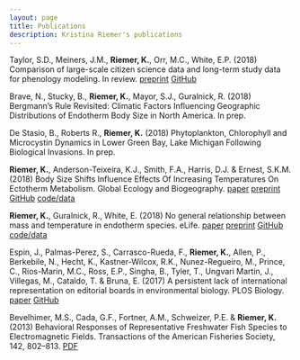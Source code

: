 ```yaml
---
layout: page
title: Publications
description: Kristina Riemer's publications
---
```


Taylor, S.D., Meiners, J.M., **Riemer, K.**, Orr, M.C., White, E.P. (2018) Comparison of large-scale citizen science data and long-term study data for phenology modeling. In review. [preprint](https://www.biorxiv.org/content/early/2018/05/31/335802) [GitHub](https://github.com/sdtaylor/phenology_dataset_study)

Brave, N., Stucky, B., **Riemer, K.**, Mayor, S.J., Guralnick, R. (2018) Bergmann’s Rule Revisited: Climatic Factors Influencing Geographic Distributions of Endotherm Body Size in North America. In prep. 

De Stasio, B., Roberts R., **Riemer, K.** (2018) Phytoplankton, Chlorophyll and Microcystin Dynamics in Lower Green Bay, Lake Michigan Following Biological Invasions. In prep. 

**Riemer, K.**, Anderson-Teixeira, K.J., Smith, F.A., Harris, D.J. & Ernest, S.K.M. (2018) Body Size Shifts Influence Effects Of Increasing Temperatures On Ectotherm Metabolism. Global Ecology and Biogeography. [paper](https://doi.org/10.1111/geb.12757) [preprint](http://biorxiv.org/content/early/2017/05/17/139279) [GitHub](https://github.com/weecology/mte-ecto) [code/data](https://doi.org/10.5061/dryad.hg5473q)

**Riemer, K.**, Guralnick, R., White, E. (2018) No general relationship between mass and temperature in endotherm species. eLife. [paper](https://elifesciences.org/articles/27166) [preprint](https://doi.org/10.1101/113753) [GitHub](https://github.com/KristinaRiemer/MassResponseToTemp) [code/data](https://doi.org/10.5281/zenodo.1064898)

Espin, J., Palmas-Perez, S., Carrasco-Rueda, F., **Riemer, K.**, Allen, P., Berkebile, N., Hecht, K., Kastner-Wilcox, R.K., Nunez-Regueiro, M., Prince, C., Rios-Marin, M.C., Ross, E.P., Singha, B., Tyler, T., Ungvari Martin, J., Villegas, M., Cataldo, T. & Bruna, E. (2017) A persistent lack of international representation on editorial boards in environmental biology. PLOS Biology. [paper](http://journals.plos.org/plosbiology/article?id=10.1371/journal.pbio.2002760) [GitHub](https://github.com/spalmas/Editorial-Board-Geography)

Bevelhimer, M.S., Cada, G.F., Fortner, A.M., Schweizer, P.E. & **Riemer, K.** (2013) Behavioral Responses of Representative Freshwater Fish Species to Electromagnetic Fields. Transactions of the American Fisheries Society, 142, 802–813. [PDF](http://hydropower.ornl.gov/docs/pubs/Behavioral_Responses_of_Representative_Freshwater_Fish_Species_to_Electromagnetic_Fields.pdf)

